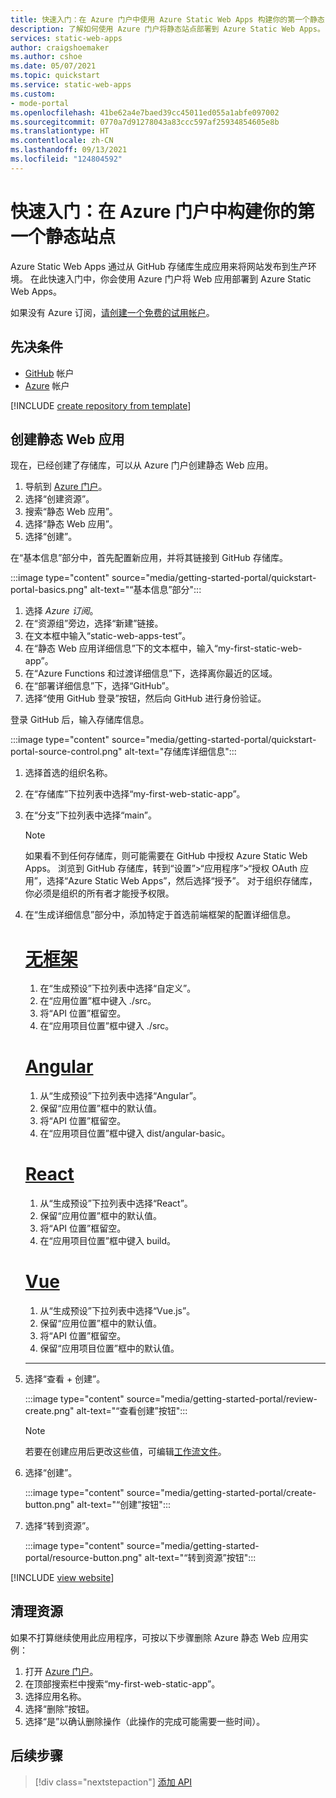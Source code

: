 ```yaml
---
title: 快速入门：在 Azure 门户中使用 Azure Static Web Apps 构建你的第一个静态 Web 应用
description: 了解如何使用 Azure 门户将静态站点部署到 Azure Static Web Apps。
services: static-web-apps
author: craigshoemaker
ms.author: cshoe
ms.date: 05/07/2021
ms.topic: quickstart
ms.service: static-web-apps
ms.custom:
- mode-portal
ms.openlocfilehash: 41be62a4e7baed39cc45011ed055a1abfe097002
ms.sourcegitcommit: 0770a7d91278043a83ccc597af25934854605e8b
ms.translationtype: HT
ms.contentlocale: zh-CN
ms.lasthandoff: 09/13/2021
ms.locfileid: "124804592"
---
```

# <a name="quickstart-building-your-first-static-site-in-the-azure-portal"></a>快速入门：在 Azure 门户中构建你的第一个静态站点

Azure Static Web Apps 通过从 GitHub 存储库生成应用来将网站发布到生产环境。 在此快速入门中，你会使用 Azure 门户将 Web 应用部署到 Azure Static Web Apps。

如果没有 Azure 订阅，[请创建一个免费的试用帐户](https://azure.microsoft.com/free)。

## <a name="prerequisites"></a>先决条件

- [GitHub](https://github.com) 帐户
- [Azure](https://portal.azure.com) 帐户

[!INCLUDE [create repository from template](../../includes/static-web-apps-get-started-create-repo.md)]

## <a name="create-a-static-web-app"></a>创建静态 Web 应用

现在，已经创建了存储库，可以从 Azure 门户创建静态 Web 应用。

1. 导航到 [Azure 门户](https://portal.azure.com)。
1. 选择“创建资源”。
1. 搜索“静态 Web 应用”。
1. 选择“静态 Web 应用”。
1. 选择“创建”。

在“基本信息”部分中，首先配置新应用，并将其链接到 GitHub 存储库。

:::image type="content" source="media/getting-started-portal/quickstart-portal-basics.png" alt-text="“基本信息”部分":::

1. 选择 _Azure 订阅_。
1. 在“资源组”旁边，选择“新建”链接。
1. 在文本框中输入“static-web-apps-test”。
1. 在“静态 Web 应用详细信息”下的文本框中，输入“my-first-static-web-app”。
1. 在“Azure Functions 和过渡详细信息”下，选择离你最近的区域。
1. 在“部署详细信息”下，选择“GitHub”。
1. 选择“使用 GitHub 登录”按钮，然后向 GitHub 进行身份验证。

登录 GitHub 后，输入存储库信息。

:::image type="content" source="media/getting-started-portal/quickstart-portal-source-control.png" alt-text="存储库详细信息":::

1. 选择首选的组织名称。
1. 在“存储库”下拉列表中选择“my-first-web-static-app”。
1. 在“分支”下拉列表中选择“main”。

   > [!NOTE]
   > 如果看不到任何存储库，则可能需要在 GitHub 中授权 Azure Static Web Apps。 浏览到 GitHub 存储库，转到“设置”>“应用程序”>“授权 OAuth 应用”，选择“Azure Static Web Apps”，然后选择“授予”。 对于组织存储库，你必须是组织的所有者才能授予权限。

1. 在“生成详细信息”部分中，添加特定于首选前端框架的配置详细信息。

    # <a name="no-framework"></a>[无框架](#tab/vanilla-javascript)

    1. 在“生成预设”下拉列表中选择“自定义”。
    1. 在“应用位置”框中键入 ./src。
    1. 将“API 位置”框留空。
    1. 在“应用项目位置”框中键入 ./src。

    # <a name="angular"></a>[Angular](#tab/angular)

    1. 从“生成预设”下拉列表中选择“Angular”。
    1. 保留“应用位置”框中的默认值。
    1. 将“API 位置”框留空。
    1. 在“应用项目位置”框中键入 dist/angular-basic。

    # <a name="react"></a>[React](#tab/react)

    1. 从“生成预设”下拉列表中选择“React”。
    1. 保留“应用位置”框中的默认值。
    1. 将“API 位置”框留空。
    1. 在“应用项目位置”框中键入 build。

    # <a name="vue"></a>[Vue](#tab/vue)

    1. 从“生成预设”下拉列表中选择“Vue.js”。
    1. 保留“应用位置”框中的默认值。
    1. 将“API 位置”框留空。
    1. 保留“应用项目位置”框中的默认值。

    ---

1. 选择“查看 + 创建”。

    :::image type="content" source="media/getting-started-portal/review-create.png" alt-text="“查看创建”按钮":::

    > [!NOTE]
    > 若要在创建应用后更改这些值，可编辑[工作流文件](build-configuration.md)。

1. 选择“创建”。

    :::image type="content" source="media/getting-started-portal/create-button.png" alt-text="“创建”按钮":::

1. 选择“转到资源”。

    :::image type="content" source="media/getting-started-portal/resource-button.png" alt-text="“转到资源”按钮":::

[!INCLUDE [view website](../../includes/static-web-apps-get-started-view-website.md)]

## <a name="clean-up-resources"></a>清理资源

如果不打算继续使用此应用程序，可按以下步骤删除 Azure 静态 Web 应用实例：

1. 打开 [Azure 门户](https://portal.azure.com)。
1. 在顶部搜索栏中搜索“my-first-web-static-app”。
1. 选择应用名称。
1. 选择“删除”按钮。
1. 选择“是”以确认删除操作（此操作的完成可能需要一些时间）。

## <a name="next-steps"></a>后续步骤

> [!div class="nextstepaction"]
> [添加 API](add-api.md)

